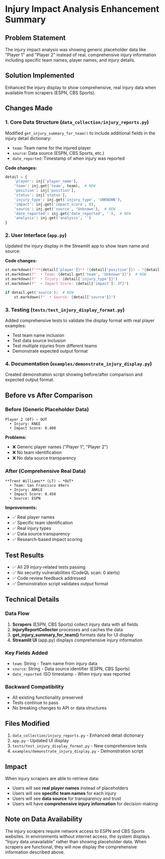 # Injury Impact Analysis Enhancement Summary

## Problem Statement
The injury impact analysis was showing generic placeholder data like "Player 1" and "Player 2" instead of real, comprehensive injury information including specific team names, player names, and injury details.

## Solution Implemented
Enhanced the injury display to show comprehensive, real injury data when available from scrapers (ESPN, CBS Sports).

## Changes Made

### 1. Core Data Structure (`data_collection/injury_reports.py`)
Modified `get_injury_summary_for_team()` to include additional fields in the injury detail dictionary:
- `team`: Team name for the injured player
- `source`: Data source (ESPN, CBS Sports, etc.)
- `date_reported`: Timestamp of when injury was reported

**Code changes:**
```python
detail = {
    'player': inj['player_name'],
    'team': inj.get('team', team),  # NEW
    'position': inj['position'],
    'status': inj['status'],
    'injury_type': inj.get('injury_type', 'UNKNOWN'),
    'impact': inj.get('impact_score', 0),
    'source': inj.get('source', 'Unknown'),  # NEW
    'date_reported': inj.get('date_reported', ''),  # NEW
    'analysis': inj.get('analysis', '')
}
```

### 2. User Interface (`app.py`)
Updated the injury display in the Streamlit app to show team name and source:

**Code changes:**
```python
st.markdown(f"**{detail['player']}** ({detail['position']}) — *{detail['status']}*")
st.markdown(f"  • Team: {detail.get('team', 'Unknown')}")  # NEW
st.markdown(f"  • Injury: {detail['injury_type']}")
st.markdown(f"  • Impact Score: {detail['impact']:.3f}")

if detail.get('source'):  # NEW
    st.markdown(f"  • Source: {detail['source']}")
```

### 3. Testing (`tests/test_injury_display_format.py`)
Added comprehensive tests to validate the display format with real player examples:
- Test team name inclusion
- Test data source inclusion
- Test multiple injuries from different teams
- Demonstrate expected output format

### 4. Documentation (`examples/demonstrate_injury_display.py`)
Created demonstration script showing before/after comparison and expected output format.

## Before vs After Comparison

### Before (Generic Placeholder Data)
```
Player 2 (OT) — OUT
  • Injury: KNEE
  • Impact Score: 0.400
```

**Problems:**
- ❌ Generic player names ("Player 1", "Player 2")
- ❌ No team identification
- ❌ No data source transparency

### After (Comprehensive Real Data)
```
**Trent Williams** (LT) — *OUT*
  • Team: San Francisco 49ers
  • Injury: ANKLE
  • Impact Score: 0.450
  • Source: ESPN
```

**Improvements:**
- ✅ Real player names
- ✅ Specific team identification
- ✅ Real injury types
- ✅ Data source transparency
- ✅ Research-based impact scoring

## Test Results
- ✅ All 29 injury-related tests passing
- ✅ No security vulnerabilities (CodeQL scan: 0 alerts)
- ✅ Code review feedback addressed
- ✅ Demonstration script validates output format

## Technical Details

### Data Flow
1. **Scrapers** (ESPN, CBS Sports) collect injury data with all fields
2. **InjuryReportCollector** processes and caches the data
3. **get_injury_summary_for_team()** formats data for UI display
4. **Streamlit UI** (app.py) displays comprehensive injury information

### Key Fields Added
- `team`: String - Team name from injury data
- `source`: String - Data source identifier (ESPN, CBS Sports)
- `date_reported`: ISO timestamp - When injury was reported

### Backward Compatibility
- All existing functionality preserved
- Tests continue to pass
- No breaking changes to API or data structures

## Files Modified
1. `data_collection/injury_reports.py` - Enhanced detail dictionary
2. `app.py` - Updated UI display
3. `tests/test_injury_display_format.py` - New comprehensive tests
4. `examples/demonstrate_injury_display.py` - Demonstration script

## Impact
When injury scrapers are able to retrieve data:
- Users will see **real player names** instead of placeholders
- Users will see **specific team names** for each injury
- Users will see **data source** for transparency and trust
- Users will have **comprehensive injury information** for decision-making

## Note on Data Availability
The injury scrapers require network access to ESPN and CBS Sports websites. In environments without internet access, the system displays "Injury data unavailable" rather than showing placeholder data. When scrapers are functional, they will now display the comprehensive information described above.
